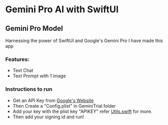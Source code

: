 # Gemini Pro AI with SwiftUI

## Gemini Pro Model

Harnessing the power of SwiftUI and Google's Gemini Pro I have made this app

### Features:
- Text Chat
- Text Prompt with 1 image

### Instructions to run
- Get an API Key from [Google's Website](https://makersuite.google.com/app/apikey)
- Then Create a "Config.plist" in GeminiTrial folder 
- Add your key with the plist key "APIKEY" refer [Utils.swift](https://github.com/c2p-cmd/GeminiSwiftTrial/blob/main/GeminiTrial/Models/Utils.swift) for more.
- Then add your signing id and run!
